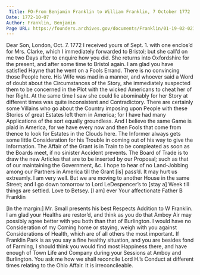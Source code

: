 ```yaml
---
 Title: FO-From Benjamin Franklin to William Franklin, 7 October 1772
Date: 1772-10-07
Author: Franklin, Benjamin
Page URL: https://founders.archives.gov/documents/Franklin/01-19-02-0219
---
```



Dear Son,
London, Oct. 7. 1772
I received yours of Sept. 1. with one enclos’d for Mrs. Clarke, which I immediately forwarded to Bristol; but she call’d on me two Days after to enquire how you did. She returns into Oxfordshire for the present, and after some time to Bristol again.
I am glad you have satisfied Hayne that he went on a Fools Errand. There is no convincing those People here. His Wife was mad in a manner, and whoever said a Word of doubt about the Circumstances of the Story, she immediately suspected them to be concerned in the Plot with the wicked Americans to cheat her of her Right. At the same time I saw she could lie abominably for her Story at different times was quite inconsistent and Contradictory. There are certainly some Villains who go about the Country imposing upon People with these Stories of great Estates left them in America; for I have had many Applications of the sort equally groundless. And I believe the same Game is plaid in America, for we have every now and then Fools that come from thence to look for Estates in the Clouds here. The Informer always gets some little Consideration for his Trouble in coming out of his way to give the Information.
The Affair of the Grant is in Train to be compleated as soon as the Boards meet, if no sinister Accident prevents. The Board of Trade is to draw the new Articles that are to be inserted by our Proposal; such as that of our maintaining the Government, &c. I hope to hear of no Land-Jobbing among our Partners in America till the Grant [is] pass’d. It may hurt us extreamly.
I am very well. But we are moving to another House in the same Street; and I go down tomorrow to Lord LeDespencer’s to [stay a] Week till things are settled. Love to Betsey. [I am] ever Your affectionate Father
B Franklin


[In the margin:] Mr. Small presents his best Respects
Addition to W Franklin.
I am glad your Healths are restor’d, and think as you do that Amboy Air may possibly agree better with you both than that of Burlington. I would have no Consideration of my Coming home or staying, weigh with you against Considerations of Health, which are of all others the most important. If Franklin Park is as you say a fine healthy situation, and you are besides fond of Farming, I should think you would find most Happiness there, and have enough of Town Life and Company during your Sessions at Amboy and Burlington.
You ask me how we shall reconcile Lord H.’s Conduct at different times relating to the Ohio Affair. It is irreconcileable.


